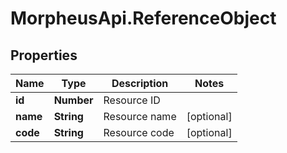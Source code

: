 # MorpheusApi.ReferenceObject

## Properties

Name | Type | Description | Notes
------------ | ------------- | ------------- | -------------
**id** | **Number** | Resource ID | 
**name** | **String** | Resource name | [optional] 
**code** | **String** | Resource code | [optional] 


